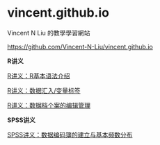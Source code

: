 # vincent.github.io
Vincent N Liu 的教學學習網站

https://github.com/Vincent-N-Liu/vincent.github.io

**R讲义**

[R讲义：R基本语法介绍](https://rpubs.com/Vincent_N_Liu/1347938)

[R讲义：数据汇入/变量标签](https://rpubs.com/Vincent_N_Liu/1347928)

[R讲义：数据档个案的编辑管理](https://rpubs.com/Vincent_N_Liu/1353103)

**SPSS讲义**

[SPSS讲义：数据编码簿的建立与基本频数分布](https://rpubs.com/Vincent_N_Liu/1353537)
